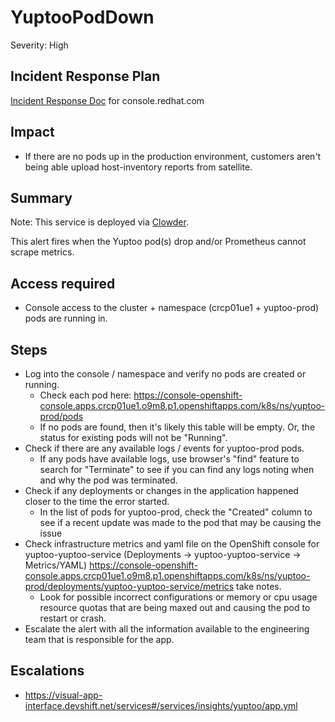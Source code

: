 # YuptooPodDown
Severity: High

## Incident Response Plan
 [Incident Response Doc](https://docs.google.com/document/d/1AyEQnL4B11w7zXwum8Boty2IipMIxoFw1ri1UZB6xJE) for console.redhat.com

## Impact
-  If there are no pods up in the production environment, customers aren't being able upload host-inventory reports from satellite.

## Summary
Note:  This service is deployed via [Clowder](https://gitlab.cee.redhat.com/service/app-interface/-/blob/master/docs/console.redhat.com/app-sops/clowder/clowder.rst).

This alert fires when the Yuptoo pod(s) drop and/or Prometheus cannot scrape metrics.

## Access required
-  Console access to the cluster + namespace (crcp01ue1 + yuptoo-prod) pods are running in.

## Steps
-  Log into the console / namespace and verify no pods are created or running.
    - Check each pod here: https://console-openshift-console.apps.crcp01ue1.o9m8.p1.openshiftapps.com/k8s/ns/yuptoo-prod/pods
    - If no pods are found, then it's likely this table will be empty. Or, the status for existing pods will not be "Running".
-  Check if there are any available logs / events for yuptoo-prod pods.
    - If any pods have available logs, use browser's "find" feature to search for "Terminate" to see if you can find any logs noting when and why the pod was terminated.
-  Check if any deployments or changes in the application happened closer to the time the error started.
    - In the list of pods for yuptoo-prod, check the "Created" column to see if a recent update was made to the pod that may be causing the issue
-  Check infrastructure metrics and yaml file on the OpenShift console for yuptoo-yuptoo-service (Deployments -> yuptoo-yuptoo-service  -> Metrics/YAML) https://console-openshift-console.apps.crcp01ue1.o9m8.p1.openshiftapps.com/k8s/ns/yuptoo-prod/deployments/yuptoo-yuptoo-service/metrics take notes.
    - Look for possible incorrect configurations or memory or cpu usage resource quotas that are being maxed out and causing the pod to restart or crash.
-  Escalate the alert with all the information available to the engineering team that is responsible for the app.

## Escalations
-  https://visual-app-interface.devshift.net/services#/services/insights/yuptoo/app.yml

